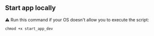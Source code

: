## Start app locally

⚠️ Run this command if your OS doesn't allow you to execute the script:

```
chmod +x start_app_dev
```